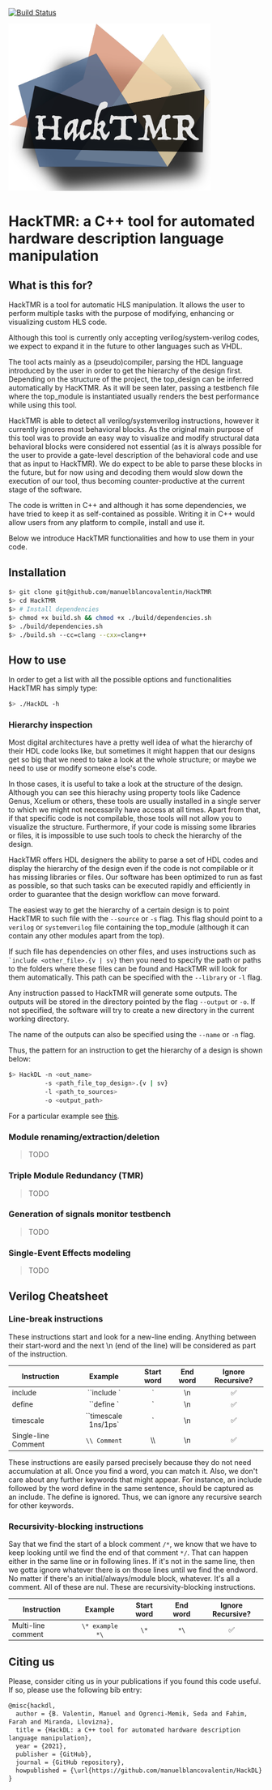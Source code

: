 [![Build Status](https://travis-ci.com/manuelblancovalentin/HackTMR.svg?branch=master)](https://travis-ci.com/manuelblancovalentin/HackTMR)


<img src="res/artwork/HackTMR.png" alt="drawing" width="400"/>

# HackTMR: a C++ tool for automated hardware description language manipulation

## What is this for?
HackTMR is a tool for automatic HLS manipulation. It allows the user 
to perform multiple tasks with the purpose of modifying, 
enhancing or visualizing custom HLS code. 

Although this tool is currently only accepting verilog/system-verilog 
codes, we expect to expand it in the future to other languages
such as VHDL. 

The tool acts mainly as a (pseudo)compiler, parsing the HDL language 
introduced by the user in order to get the hierarchy of the design first.
Depending on the structure of the project, the top_design can be inferred
automatically by HacKTMR. As it will be seen later, passing a testbench file
where the top_module is instantiated usually renders the best performance
while using this tool. 

HackTMR is able to detect all verilog/systemverilog instructions, however 
it currently ignores most behavioral blocks. As the original main purpose of this tool
was to provide an easy way to visualize and modify structural data
behavioral blocks were considered not essential (as it is always possible
for the user to provide a gate-level description of the behavioral code and
use that as input to HackTMR). We do expect to be able to parse these blocks in
the future, but for now using and decoding them would slow down the execution of
our tool, thus becoming counter-productive at the current stage of the software.

The code is written in C++ and although it has some dependencies, we have tried to
keep it as self-contained as possible. Writing it in C++ would allow users from any
platform to compile, install and use it. 

Below we introduce HackTMR functionalities and how to use them in your code.




## Installation

```bash
$> git clone git@github.com/manuelblancovalentin/HackTMR
$> cd HackTMR
$> # Install dependencies
$> chmod +x build.sh && chmod +x ./build/dependencies.sh
$> ./build/dependencies.sh
$> ./build.sh --cc=clang --cxx=clang++
```

## How to use

In order to get a list with all the possible options and functionalities HackTMR has
simply type:
```bash
$> ./HackDL -h
```

### Hierarchy inspection
Most digital architectures have a pretty well idea of what the hierarchy of their
HDL code looks like, but sometimes it might happen that our designs get so big that
we need to take a look at the whole structure; or maybe we need to use or modify
someone else's code.

In those cases, it is useful to take a look at the structure of the design. Although
you can see this hierachy using property tools like Cadence Genus, Xcelium or others,
these tools are usually installed in a single server to which we might not necessarily
have access at all times. Apart from that, if that specific code is not compilable,
those tools will not allow you to visualize the structure. Furthermore, if your code is
missing some libraries or files, it is impossible to use such tools to check the hierarchy
of the design.

HackTMR offers HDL designers the ability to parse a set of HDL codes and display the
hierarchy of the design even if the code is not compilable or it has missing libraries
or files. Our software has been optimized to run as fast as possible, so that such tasks
can be executed rapidly and efficiently in order to guarantee that the design workflow can
move forward.

The easiest way to get the hierarchy of a certain design is to point HackTMR to
such file with the ``--source`` or ``-s`` flag. This flag should point to a
``verilog`` or ``systemverilog`` file containing the top_module (although it
can contain any other modules apart from the top).

If such file has dependencies on other files, and uses instructions such as
`` `include <other_file>.{v | sv} `` then you need to specify the path or paths
to the folders where these files can be found and HackTMR will look for them
automatically. This path can be specified with the ``--library`` or ``-l``
flag.

Any instruction passed to HackTMR will generate some outputs. The outputs
will be stored in the directory pointed by the flag ``--output`` or ``-o``.
If not specified, the software will try to create a new directory in the
current working directory.

The name of the outputs can also be specified using the ``--name`` or ``-n``
flag.

Thus, the pattern for an instruction to get the hierarchy of a design is
shown below:

```bash
$> HackDL -n <out_name> 
          -s <path_file_top_design>.{v | sv}
          -l <path_to_sources> 
          -o <output_path>
```

For a particular example see [this](./doc/basics.md).


### Module renaming/extraction/deletion
> TODO

### Triple Module Redundancy (TMR)
> TODO

###  Generation of signals monitor testbench
> TODO

### Single-Event Effects modeling
> TODO



## Verilog Cheatsheet

### Line-break instructions
These instructions start and look for a new-line ending. Anything between their start-word and the next \n (end of the line) will be considered as part of the instruction.

| Instruction   |      Example      |  Start word | End word | Ignore Recursive? |
|---------------|:-----------------:|:------------:|:---------:|:---------------:|
| include		  | ``include <module>` |  \`         | \n |✅|
| define       | ``define <module>`  | \`          | \n |✅|
| timescale    | ``timescale 1ns/1ps`| \`          | \n |✅|
| Single-line Comment | `\\ Comment` | \\\         | \n |✅|


These instructions are easily parsed precisely because they do not need accumulation at all. Once you find a word, you can match it. Also, we don't care about any further keywords that might appear. For instance, an include followed by the word define in the same sentence, should be captured as an include. The define is ignored. Thus, we can ignore any recursive search for other keywords. 


### Recursivity-blocking instructions
Say that we find the start of a block comment ``/*``, we know that we have to keep looking until we find the end of that comment ``*/``. That can happen either in the same line or in following lines. If it's not in the same line, then we gotta ignore whatever there is on those lines until we find the endword. No matter if there's an initial/always/module block, whatever. It's all a comment. All of these are nul. These are recursivity-blocking instructions. 

| Instruction   |      Example      |  Start word | End word | Ignore Recursive? |
|---------------|:-----------------:|:------------:|:---------:|:---------------:|
| Multi-line comment | ``\* example *\`` |  ``\*`` | ``*\`` |✅|



## Citing us
Please, consider citing us in your publications if you found this code useful. If so, please use the following bib entry:

```
@misc{hackdl,
  author = {B. Valentin, Manuel and Ogrenci-Memik, Seda and Fahim, Farah and Miranda, Llovizna},
  title = {HackDL: a C++ tool for automated hardware description language manipulation},
  year = {2021},
  publisher = {GitHub},
  journal = {GitHub repository},
  howpublished = {\url{https://github.com/manuelblancovalentin/HackDL}
}
```